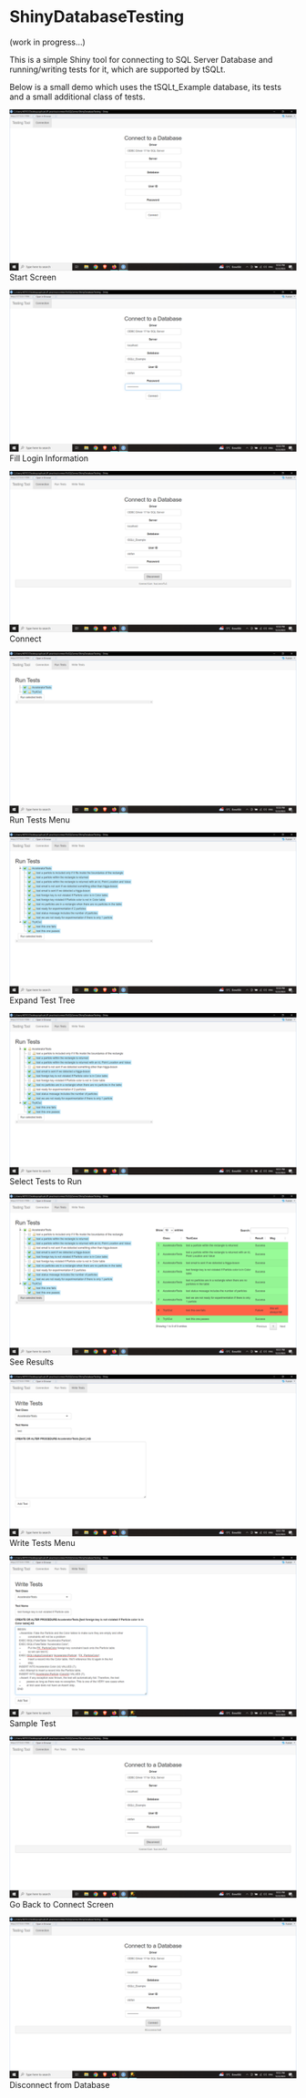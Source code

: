# ShinyDatabaseTesting
(work in progress...)

This is a simple Shiny tool for connecting to SQL Server Database and running/writing
tests for it, which are supported by tSQLt.

Below is a small demo which uses the tSQLt_Example database, its tests and a small
additional class of tests.

![Start Screen](demo_images/start_screen.png)
Start Screen

![Fill Login Information](demo_images/login_info.png)
Fill Login Information

![Connect](demo_images/connect.png)
Connect

![Run Tests Menu](demo_images/run_tests.png)
Run Tests Menu

![Expand Test Tree](demo_images/expand_test_tree.png)
Expand Test Tree

![Select Tests to Run](demo_images/select_tests.png)
Select Tests to Run

![See Results](demo_images/see_results.png)
See Results

![Write Tests Menu](demo_images/write_tests.png)
Write Tests Menu

![Sample Test](demo_images/write_tests2.png)
Sample Test

![Go Back to Connect Screen](demo_images/go_back.png)
Go Back to Connect Screen

![Disconnect from Database](demo_images/disconnect.png)
Disconnect from Database
